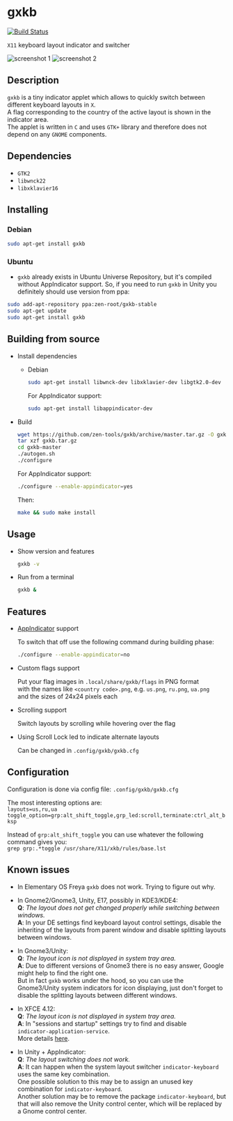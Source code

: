 # **gxkb**
[![Build Status](https://travis-ci.org/zen-tools/gxkb.svg?branch=master)](https://travis-ci.org/zen-tools/gxkb)

`X11` keyboard layout indicator and switcher

![screenshot 1](https://zen-tools.github.io/gxkb/images/gxkb_tray_layouts.png "gxkb layouts")
![screenshot 2](https://zen-tools.github.io/gxkb/images/gxkb_tray_menu.png "gxkb menu")

## **Description**
`gxkb` is a tiny indicator applet which allows to quickly switch between different keyboard layouts in `X`.  
A flag corresponding to the country of the active layout is shown in the indicator area.  
The applet is written in `C` and uses `GTK+` library and therefore does not depend on any `GNOME` components.  

## **Dependencies**

* `GTK2`
* `libwnck22`
* `libxklavier16`

## **Installing**

### Debian

```bash
sudo apt-get install gxkb
```

### Ubuntu

* `gxkb` already exists in Ubuntu Universe Repository, but it's compiled without AppIndicator support. So, if you need to run `gxkb` in Unity you definitely should use version from ppa:
```bash
sudo add-apt-repository ppa:zen-root/gxkb-stable
sudo apt-get update
sudo apt-get install gxkb
```

## **Building from source**

* Install dependencies

    + Debian

        ```bash
        sudo apt-get install libwnck-dev libxklavier-dev libgtk2.0-dev
        ```
        For AppIndicator support:
        ```bash
        sudo apt-get install libappindicator-dev
        ```

* Build

    ```bash
    wget https://github.com/zen-tools/gxkb/archive/master.tar.gz -O gxkb.tar.gz
    tar xzf gxkb.tar.gz
    cd gxkb-master
    ./autogen.sh
    ./configure
    ```
    For AppIndicator support:
    ```bash
    ./configure --enable-appindicator=yes
    ```
    Then:
    ```bash
    make && sudo make install
    ```

## **Usage**

* Show version and features

    ```bash
    gxkb -v
    ```

* Run from a terminal

    ```bash
    gxkb &
    ```

## **Features**

* [AppIndicator](https://wiki.ubuntu.com/DesktopExperienceTeam/ApplicationIndicators) support

    To switch that off use the following command during building phase:

    ```bash
    ./configure --enable-appindicator=no
    ```

* Custom flags support

    Put your flag images in `.local/share/gxkb/flags` in PNG format  
    with the names like `<country code>.png`,
    e.g. `us.png`, `ru.png`, `ua.png`  
    and the sizes of 24x24 pixels each

* Scrolling support

    Switch layouts by scrolling while hovering over the flag

* Using Scroll Lock led to indicate alternate layouts

    Can be changed in `.config/gxkb/gxkb.cfg`

## **Configuration**

Configuration is done via config file: `.config/gxkb/gxkb.cfg`

The most interesting options are:  
`layouts=us,ru,ua`  
`toggle_option=grp:alt_shift_toggle,grp_led:scroll,terminate:ctrl_alt_bksp`

Instead of `grp:alt_shift_toggle` you can use whatever the following command gives you:  
`grep grp:.*toggle /usr/share/X11/xkb/rules/base.lst`  

## **Known issues**

* In Elementary OS Freya `gxkb` does not work. Trying to figure out why.

* In Gnome2/Gnome3, Unity, E17, possibly in KDE3/KDE4:  
  **Q**: _The layout does not get changed properly while switching between
  windows._  
  **A**: In your DE settings find keyboard layout control settings, disable
  the inheriting of the layouts from parent window and disable splitting
  layouts between windows.

* In Gnome3/Unity:  
  **Q**: _The layout icon is not displayed in system tray area._  
  **A**: Due to different versions of Gnome3 there is no easy answer, Google
  might help to find the right one.  
  But in fact `gxkb` works under the hood, so you can use the Gnome3/Unity
  system indicators for icon displaying, just don't forget to disable the
  splitting layouts between different windows.

* In XFCE 4.12:  
  **Q**: _The layout icon is not displayed in system tray area._  
  **A**: In "sessions and startup" settings try to find and disable
  <code>indicator&#8209;application&#8209;service</code>.  
  More details [here](https://forum.xfce.org/viewtopic.php?pid=32908#p32908).

* In Unity + AppIndicator:  
  **Q**: _The layout switching does not work._  
  **A**: It can happen when the system layout switcher
  <code>indicator&#8209;keyboard</code> uses the same key combination.  
  One possible solution to this may be to assign an unused key combination
  for <code>indicator&#8209;keyboard</code>.  
  Another solution may be to remove the package
  <code>indicator&#8209;keyboard</code>, but that will also remove the Unity
  control center, which will be replaced by a Gnome control center.

